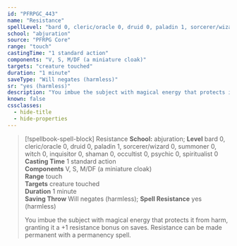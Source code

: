 ```yaml
---
id: "PFRPGC_443"
name: "Resistance"
spellLevel: "bard 0, cleric/oracle 0, druid 0, paladin 1, sorcerer/wizard 0, summoner 0, witch 0, inquisitor 0, shaman 0, occultist 0, psychic 0, spiritualist 0"
school: "abjuration"
source: "PFRPG Core"
range: "touch"
castingTime: "1 standard action"
components: "V, S, M/DF (a miniature cloak)"
targets: "creature touched"
duration: "1 minute"
saveType: "Will negates (harmless)"
sr: "yes (harmless)"
description: "You imbue the subject with magical energy that protects it from harm, granting it a +1 resistance bonus on saves.  Resistance can be made permanent with a permanency spell."
known: false
cssclasses:
  - hide-title
  - hide-properties
---
```


> [!spellbook-spell-block] Resistance
> **School:** abjuration; **Level** bard 0, cleric/oracle 0, druid 0, paladin 1, sorcerer/wizard 0, summoner 0, witch 0, inquisitor 0, shaman 0, occultist 0, psychic 0, spiritualist 0
> **Casting Time** 1 standard action  
> **Components** V, S, M/DF (a miniature cloak)  
> **Range** touch  
> **Targets** creature touched  
> **Duration** 1 minute  
> **Saving Throw** Will negates (harmless); **Spell Resistance** yes (harmless)
> 
> You imbue the subject with magical energy that protects it from harm, granting it a +1 resistance bonus on saves.  Resistance can be made permanent with a permanency spell.